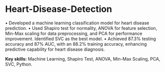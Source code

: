 # **Heart-Disease-Detection** 

•	Developed a machine learning classification model for heart disease prediction.
•	Used Shapiro test for normality, ANOVA for feature selection, Min-Max scaling for data preprocessing, and PCA for performance improvement. Identified SVC as the best model.
•	Achieved 87.3% testing accuracy and 87% AUC, with an 88.2% training accuracy, enhancing predictive capability for heart disease diagnosis.

**Key skills:** Machine Learning, Shapiro Test, ANOVA, Min-Max Scaling, PCA, SVC, Python. 


